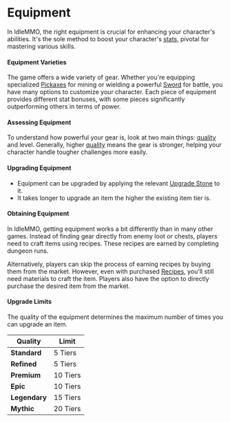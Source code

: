 # Equipment

In IdleMMO, the right equipment is crucial for enhancing your character's abilities. It's the sole method to boost your character's [stats](/wiki/character/stats), pivotal for mastering various skills.

#### Equipment Varieties

The game offers a wide variety of gear. Whether you're equipping specialized [Pickaxes](/wiki/items-and-pets/item-types) for mining or wielding a powerful [Sword](/wiki/items-and-pets/item-types) for battle, you have many options to customize your character. Each piece of equipment provides different stat bonuses, with some pieces significantly outperforming others in terms of power.

#### Assessing Equipment

To understand how powerful your gear is, look at two main things: [quality](/wiki/items-and-pets/qualities) and level. Generally, higher [quality](/wiki/items-and-pets/qualities) means the gear is stronger, helping your character handle tougher challenges more easily.

#### Upgrading Equipment

- Equipment can be upgraded by applying the relevant [Upgrade Stone](/wiki/items-and-pets/item-types) to it. 
- It takes longer to upgrade an item the higher the existing item tier is.

#### Obtaining Equipment

In IdleMMO, getting equipment works a bit differently than in many other games. Instead of finding gear directly from enemy loot or chests, players need to craft items using recipes. These recipes are earned by completing dungeon runs.

Alternatively, players can skip the process of earning recipes by buying them from the market. However, even with purchased [Recipes](/wiki/items-and-pets/item-types), you'll still need materials to craft the item. Players also have the option to directly purchase the desired item from the market.

#### Upgrade Limits

The quality of the equipment determines the maximum number of times you can upgrade an item.

<div class="table-container">

| Quality     | Limit    |
| --------  | -------  |
| __<span class="quality:standard:text">Standard</span>__  | 5 Tiers  |
| __<span class="quality:refined:text">Refined</span>__   | 5 Tiers  |
| __<span class="quality:premium:text">Premium</span>__   | 10 Tiers |
| __<span class="quality:epic:text">Epic</span>__      | 10 Tiers |
| __<span class="quality:legendary:text">Legendary</span>__ | 15 Tiers |
| __<span class="quality:mythic:text">Mythic</span>__    | 20 Tiers |

</div>
